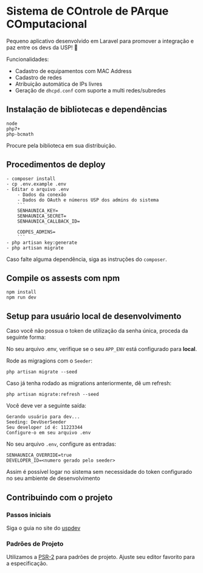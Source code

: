 # Sistema de COntrole de PArque COmputacional

Pequeno aplicativo desenvolvido em Laravel para promover a integração e paz entre os devs da USP! :penguin:

Funcionalidades:
 - Cadastro de equipamentos com MAC Address
 - Cadastro de redes
 - Atribuição automática de IPs livres
 - Geração de `dhcpd.conf` com suporte a multi redes/subredes

## Instalação de bibliotecas e dependências

    node
    php7+
    php-bcmath

Procure pela biblioteca em sua distribuição.

## Procedimentos de deploy
 
    - composer install
    - cp .env.example .env
    - Editar o arquivo .env
        - Dados da conexão
        - Dados do OAuth e números USP dos admins do sistema
        ```
        SENHAUNICA_KEY=
        SENHAUNICA_SECRET=
        SENHAUNICA_CALLBACK_ID=

        CODPES_ADMINS=
        ```
    - php artisan key:generate
    - php artisan migrate

Caso falte alguma dependência, siga as instruções do `composer`.

## Compile os assests com npm

    npm install  
    npm run dev

## Setup para usuário local de desenvolvimento

Caso você não possua o token de utilização da senha única, proceda da seguinte forma:

No seu arquivo .env, verifique se o seu `APP_ENV` está configurado para **local**.

Rode as migragions com o  `Seeder`:

    php artisan migrate --seed

Caso já tenha rodado as migrations anteriormente, dê um refresh:

    php artisan migrate:refresh --seed

Você deve ver a seguinte saída:

```
Gerando usuário para dev...
Seeding: DevUserSeeder
Seu developer id é: 11223344
Configure-o em seu arquivo .env
```

No seu arquivo `.env`, configure as entradas:

    SENHAUNICA_OVERRIDE=true
    DEVELOPER_ID=<numero gerado pelo seeder>

Assim é possível logar no sistema sem necessidade do token configurado no seu ambiente de desenvolvimento


## Contribuindo com o projeto

### Passos iniciais

Siga o guia no site do [uspdev](https://uspdev.github.io/contribua)

### Padrões de Projeto

Utilizamos a [PSR-2](https://www.php-fig.org/psr/psr-2/) para padrões de projeto. Ajuste seu editor favorito para a especificação.
